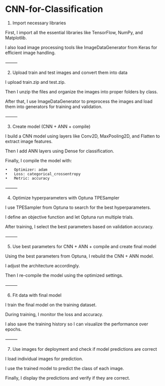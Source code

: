 # CNN-for-Classification
 1. Import necessary libraries

 First, I import all the essential libraries like TensorFlow, NumPy, and Matplotlib.

 I also load image processing tools like ImageDataGenerator from Keras for efficient image handling.

⸻

 2. Upload train and test images and convert them into data

 I upload train.zip and test.zip.

 Then I unzip the files and organize the images into proper folders by class.

 After that, I use ImageDataGenerator to preprocess the images and load them into generators for training and validation.

⸻

 3. Create model (CNN + ANN + compile)

 I build a CNN model using layers like Conv2D, MaxPooling2D, and Flatten to extract image features.

 Then I add ANN layers using Dense for classification.

 Finally, I compile the model with:

	•	Optimizer: adam
	•	Loss: categorical_crossentropy
	•	Metric: accuracy

⸻

 4. Optimize hyperparameters with Optuna TPESampler

 I use TPESampler from Optuna to search for the best hyperparameters.

 I define an objective function and let Optuna run multiple trials.

 After training, I select the best parameters based on validation accuracy.

⸻

 5. Use best parameters for CNN + ANN + compile and create final model

 Using the best parameters from Optuna, I rebuild the CNN + ANN model.

 I adjust the architecture accordingly.

 Then I re-compile the model using the optimized settings.

⸻

 6. Fit data with final model

 I train the final model on the training dataset.

 During training, I monitor the loss and accuracy.

 I also save the training history so I can visualize the performance over epochs.

⸻

 7. Use images for deployment and check if model predictions are correct

 I load individual images for prediction.

 I use the trained model to predict the class of each image.

 Finally, I display the predictions and verify if they are correct.

